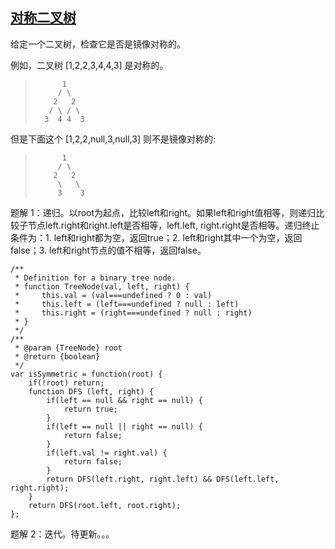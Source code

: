 ## [对称二叉树](https://leetcode-cn.com/problems/symmetric-tree/)
给定一个二叉树，检查它是否是镜像对称的。

例如，二叉树 [1,2,2,3,4,4,3] 是对称的。
>           1
>          / \
>         2   2
>        / \ / \
>       3  4 4  3

但是下面这个 [1,2,2,null,3,null,3] 则不是镜像对称的:
>           1
>          / \
>         2   2
>          \   \
>          3    3



题解 1：递归。以root为起点，比较left和right。如果left和right值相等，则递归比较子节点left.right和right.left是否相等，left.left, right.right是否相等。递归终止条件为：1. left和right都为空，返回true；2. left和right其中一个为空，返回false；3. left和right节点的值不相等，返回false。
```
/**
 * Definition for a binary tree node.
 * function TreeNode(val, left, right) {
 *     this.val = (val===undefined ? 0 : val)
 *     this.left = (left===undefined ? null : left)
 *     this.right = (right===undefined ? null : right)
 * }
 */
/**
 * @param {TreeNode} root
 * @return {boolean}
 */
var isSymmetric = function(root) {
    if(!root) return;
    function DFS (left, right) {
        if(left == null && right == null) {
            return true;
        }
        if(left == null || right == null) {
            return false;
        }
        if(left.val != right.val) {
            return false;
        }
        return DFS(left.right, right.left) && DFS(left.left, right.right);
    }
    return DFS(root.left, root.right);
};
```

题解 2：迭代。待更新。。。
```

```